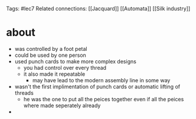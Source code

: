 Tags: #lec7 
Related connections: [[Jacquard]] [[Automata]] [[Silk industry]]

# about
- was controlled by a foot petal
- could be used by one person
- used punch cards to make more complex designs
	- you had control over every thread
	- it also made it repeatable
		- may have lead to the modern assembly line in some way
- wasn't the first implimentation of punch cards or automatic lifting of threads
	- he was the one to put all the peices together even if all the peices where made seperately already
- 
